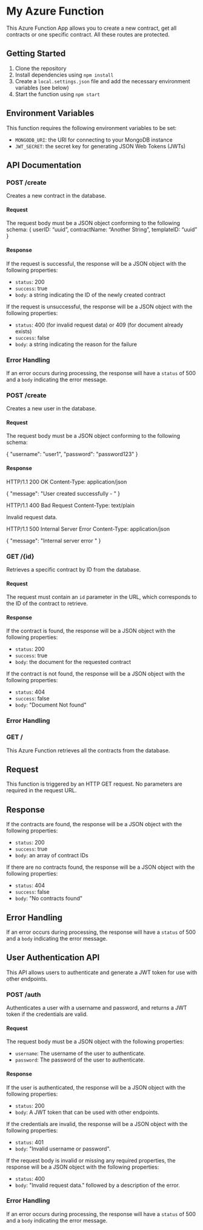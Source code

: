 # My Azure Function

This Azure Function App allows you to create a new contract, get all contracts or one specific contract. All these routes
are protected.

## Getting Started

1. Clone the repository
2. Install dependencies using `npm install`
3. Create a `local.settings.json` file and add the necessary environment variables (see below)
4. Start the function using `npm start`

## Environment Variables

This function requires the following environment variables to be set:

- `MONGODB_URI`: the URI for connecting to your MongoDB instance
- `JWT_SECRET`: the secret key for generating JSON Web Tokens (JWTs)

## API Documentation

### POST /create

Creates a new contract in the database.

#### Request

The request body must be a JSON object conforming to the following schema:
{
userID: “uuid”,
contractName: “Another String”,
templateID: “uuid”
}

#### Response

If the request is successful, the response will be a JSON object with the following properties:

- `status`: 200
- `success`: true
- `body`: a string indicating the ID of the newly created contract

If the request is unsuccessful, the response will be a JSON object with the following properties:

- `status`: 400 (for invalid request data) or 409 (for document already exists)
- `success`: false
- `body`: a string indicating the reason for the failure

### Error Handling

If an error occurs during processing, the response will have a `status` of 500 and a `body` indicating the error message.

### POST /create

Creates a new user in the database.

#### Request

The request body must be a JSON object conforming to the following schema:

{
"username": "user1",
"password": "password123"
}

#### Response

HTTP/1.1 200 OK
Content-Type: application/json

{
"message": "User created successfully - <insertedId>"
}

HTTP/1.1 400 Bad Request
Content-Type: text/plain

Invalid request data. <error>

HTTP/1.1 500 Internal Server Error
Content-Type: application/json

{
"message": "Internal server error <error>"
}

### GET /{id}

Retrieves a specific contract by ID from the database.

#### Request

The request must contain an `id` parameter in the URL, which corresponds to the ID of the contract to retrieve.

#### Response

If the contract is found, the response will be a JSON object with the following properties:

- `status`: 200
- `success`: true
- `body`: the document for the requested contract

If the contract is not found, the response will be a JSON object with the following properties:

- `status`: 404
- `success`: false
- `body`: "Document Not found"

### Error Handling

### GET /

This Azure Function retrieves all the contracts from the database.

## Request

This function is triggered by an HTTP GET request. No parameters are required in the request URL.

## Response

If the contracts are found, the response will be a JSON object with the following properties:

- `status`: 200
- `success`: true
- `body`: an array of contract IDs

If there are no contracts found, the response will be a JSON object with the following properties:

- `status`: 404
- `success`: false
- `body`: "No contracts found"

## Error Handling

If an error occurs during processing, the response will have a `status` of 500 and a `body` indicating the error message.

## User Authentication API

This API allows users to authenticate and generate a JWT token for use with other endpoints.

### POST /auth

Authenticates a user with a username and password, and returns a JWT token if the credentials are valid.

#### Request

The request body must be a JSON object with the following properties:

- `username`: The username of the user to authenticate.
- `password`: The password of the user to authenticate.

#### Response

If the user is authenticated, the response will be a JSON object with the following properties:

- `status`: 200
- `body`: A JWT token that can be used with other endpoints.

If the credentials are invalid, the response will be a JSON object with the following properties:

- `status`: 401
- `body`: "Invalid username or password".

If the request body is invalid or missing any required properties, the response will be a JSON object with the following properties:

- `status`: 400
- `body`: "Invalid request data." followed by a description of the error.

### Error Handling

If an error occurs during processing, the response will have a `status` of 500 and a `body` indicating the error message.
